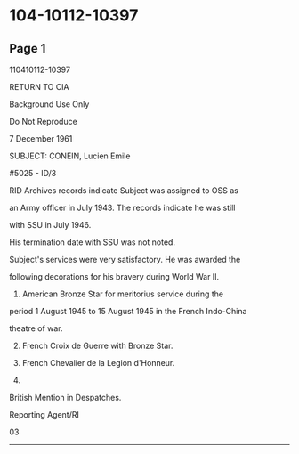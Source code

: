 # 104-10112-10397

## Page 1

110410112-10397

RETURN TO CIA

Background Use Only

Do Not Reproduce

7 December 1961

SUBJECT: CONEIN, Lucien Emile

#5025 - ID/3

RID Archives records indicate Subject was assigned to OSS as

an Army officer in July 1943. The records indicate he was still

with SSU in July 1946.

His termination date with SSU was not noted.

Subject's services were very satisfactory. He was awarded the

following decorations for his bravery during World War II.

1. American Bronze Star for meritorius service during the

period 1 August 1945 to 15 August 1945 in the French Indo-China

theatre of war.

2. French Croix de Guerre with Bronze Star.

3. French Chevalier de la Legion d'Honneur.

4.

British Mention in Despatches.

Reporting Agent/RI

03

---


